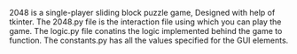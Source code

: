 2048 is a single-player sliding block puzzle game, Designed with help of tkinter.
The 2048.py file is the interaction file using which you can play the game.
The logic.py file conatins the logic implemented behind the game to function.
The constants.py has all the values specified for the GUI elements. 